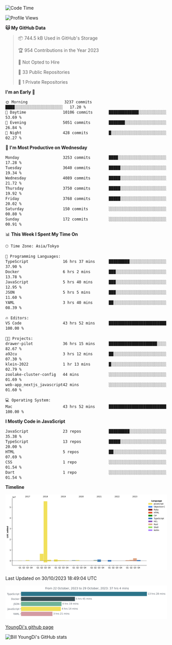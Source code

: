 <!--START_SECTION:waka-->
![Code Time](http://img.shields.io/badge/Code%20Time-100%20hrs%2044%20mins-blue)

![Profile Views](http://img.shields.io/badge/Profile%20Views-0-blue)

**🐱 My GitHub Data** 

> 📦 744.5 kB Used in GitHub's Storage 
 > 
> 🏆 954 Contributions in the Year 2023
 > 
> 🚫 Not Opted to Hire
 > 
> 📜 33 Public Repositories 
 > 
> 🔑 1 Private Repositories 
 > 
**I'm an Early 🐤** 

```text
🌞 Morning                3237 commits        ████░░░░░░░░░░░░░░░░░░░░░   17.20 % 
🌆 Daytime                10106 commits       █████████████░░░░░░░░░░░░   53.69 % 
🌃 Evening                5051 commits        ███████░░░░░░░░░░░░░░░░░░   26.84 % 
🌙 Night                  428 commits         █░░░░░░░░░░░░░░░░░░░░░░░░   02.27 % 
```
📅 **I'm Most Productive on Wednesday** 

```text
Monday                   3253 commits        ████░░░░░░░░░░░░░░░░░░░░░   17.28 % 
Tuesday                  3640 commits        █████░░░░░░░░░░░░░░░░░░░░   19.34 % 
Wednesday                4089 commits        █████░░░░░░░░░░░░░░░░░░░░   21.72 % 
Thursday                 3750 commits        █████░░░░░░░░░░░░░░░░░░░░   19.92 % 
Friday                   3768 commits        █████░░░░░░░░░░░░░░░░░░░░   20.02 % 
Saturday                 150 commits         ░░░░░░░░░░░░░░░░░░░░░░░░░   00.80 % 
Sunday                   172 commits         ░░░░░░░░░░░░░░░░░░░░░░░░░   00.91 % 
```


📊 **This Week I Spent My Time On** 

```text
🕑︎ Time Zone: Asia/Tokyo

💬 Programming Languages: 
TypeScript               16 hrs 37 mins      █████████░░░░░░░░░░░░░░░░   37.90 % 
Docker                   6 hrs 2 mins        ███░░░░░░░░░░░░░░░░░░░░░░   13.78 % 
JavaScript               5 hrs 40 mins       ███░░░░░░░░░░░░░░░░░░░░░░   12.95 % 
JSON                     5 hrs 5 mins        ███░░░░░░░░░░░░░░░░░░░░░░   11.60 % 
YAML                     3 hrs 40 mins       ██░░░░░░░░░░░░░░░░░░░░░░░   08.39 % 

🔥 Editors: 
VS Code                  43 hrs 52 mins      █████████████████████████   100.00 % 

🐱‍💻 Projects: 
drawer-pilot             36 hrs 15 mins      █████████████████████░░░░   82.67 % 
a92cu                    3 hrs 12 mins       ██░░░░░░░░░░░░░░░░░░░░░░░   07.30 % 
klein-2022               1 hr 13 mins        █░░░░░░░░░░░░░░░░░░░░░░░░   02.79 % 
zoolake-cluster-config   44 mins             ░░░░░░░░░░░░░░░░░░░░░░░░░   01.69 % 
web-app_nextjs_javascript42 mins             ░░░░░░░░░░░░░░░░░░░░░░░░░   01.60 % 

💻 Operating System: 
Mac                      43 hrs 52 mins      █████████████████████████   100.00 % 
```

**I Mostly Code in JavaScript** 

```text
JavaScript               23 repos            █████████░░░░░░░░░░░░░░░░   35.38 % 
TypeScript               13 repos            █████░░░░░░░░░░░░░░░░░░░░   20.00 % 
HTML                     5 repos             ██░░░░░░░░░░░░░░░░░░░░░░░   07.69 % 
CSS                      1 repo              ░░░░░░░░░░░░░░░░░░░░░░░░░   01.54 % 
Dart                     1 repo              ░░░░░░░░░░░░░░░░░░░░░░░░░   01.54 % 
```



**Timeline**

![Lines of Code chart](https://raw.githubusercontent.com/Youngdi/Youngdi/master/assets/bar_graph.png)


 Last Updated on 30/10/2023 18:49:04 UTC
<!--END_SECTION:waka-->

![wakatime](./images/stat.svg)

[YoungDi's github page](https://youngdi.github.io)

![Bill YoungDi's GitHub stats](https://github-readme-stats.vercel.app/api?username=youngdi&count_private=true&show_icons=true)
